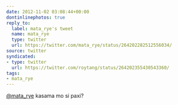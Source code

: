 ```yaml
---
date: 2012-11-02 03:08:44+00:00
dontinlinephotos: true
reply_to:
  label: mata_rye's tweet
  name: mata_rye
  type: twitter
  url: https://twitter.com/mata_rye/status/264202282512556034/
source: twitter
syndicated:
- type: twitter
  url: https://twitter.com/roytang/status/264202355430543360/
tags:
- mata_rye
---
```


[@mata_rye](https://twitter.com/mata_rye/) kasama mo si paxi?